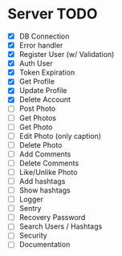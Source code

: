 # Server TODO

- [x] DB Connection
- [x] Error handler
- [x] Register User (w/ Validation)
- [x] Auth User
- [x] Token Expiration
- [x] Get Profile
- [x] Update Profile
- [x] Delete Account
- [ ] Post Photo
- [ ] Get Photos
- [ ] Get Photo
- [ ] Edit Photo (only caption)
- [ ] Delete Photo
- [ ] Add Comments
- [ ] Delete Comments
- [ ] Like/Unlike Photo
- [ ] Add hashtags
- [ ] Show hashtags
- [ ] Logger
- [ ] Sentry
- [ ] Recovery Password
- [ ] Search Users / Hashtags
- [ ] Security
- [ ] Documentation
